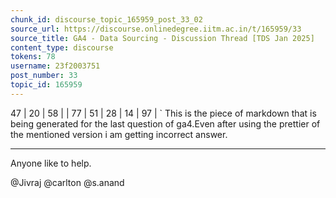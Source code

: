 ```yaml
---
chunk_id: discourse_topic_165959_post_33_02
source_url: https://discourse.onlinedegree.iitm.ac.in/t/165959/33
source_title: GA4 - Data Sourcing - Discussion Thread [TDS Jan 2025]
content_type: discourse
tokens: 78
username: 23f2003751
post_number: 33
topic_id: 165959
---
```


 47 | 20 | 58 |
| 77 | 51 | 28 | 14 | 97 |
`
This is the piece of markdown that is being generated for the last question of ga4.Even after using the prettier of the mentioned version i am getting incorrect answer.

---

Anyone like to help.

@Jivraj @carlton @s.anand
